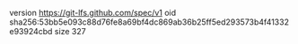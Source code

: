 version https://git-lfs.github.com/spec/v1
oid sha256:53bb5e093c88d76fe8a69bf4dc869ab36b25ff5ed293573b4f41332e93924cbd
size 327
